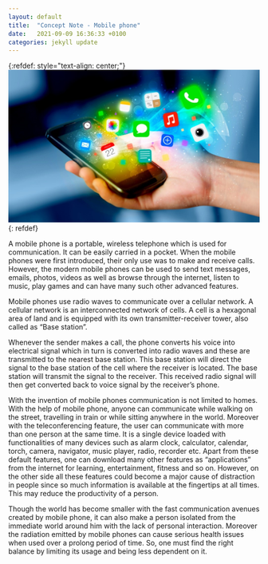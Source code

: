 ```yaml
---
layout: default
title:  "Concept Note - Mobile phone"
date:   2021-09-09 16:36:33 +0100
categories: jekyll update
---
```

{:refdef: style="text-align: center;"}
![Internet of Things](/assets/images/image3.jpg)                                                                                                      
{: refdef}

A mobile phone is a portable, wireless telephone which is used for communication. It can be easily carried in a pocket. When the mobile phones were first introduced, their only use was to make and receive calls. However, the modern mobile phones can be used to send text messages, emails, photos, videos as well as browse through the internet, listen to music, play games and can have many such other advanced features.

Mobile phones use radio waves to communicate over a cellular network.  A cellular network is an interconnected network of cells. A cell is a hexagonal area of land and is equipped with its own transmitter-receiver tower, also called as “Base station”.

Whenever the sender makes a call, the phone converts his voice into electrical signal which in turn is converted into radio waves and these are transmitted to the nearest base station. This base station will direct the signal to the base station of the cell where the receiver is located. The base station will transmit the signal to the receiver. This received radio signal will then get converted back to voice signal by the receiver’s phone.

With the invention of mobile phones communication is not limited to homes. With the help of mobile phone, anyone can communicate while walking on the street, travelling in train or while sitting anywhere in the world. Moreover with the teleconferencing feature, the user can communicate with more than one person at the same time. It is a single device loaded with functionalities of many devices such as alarm clock, calculator, calendar, torch, camera, navigator, music player, radio, recorder etc. Apart from these default features, one can download many other features as “applications” from the internet for learning, entertainment, fitness and so on. However, on the other side all these features could become a major cause of distraction in people since so much information is available at the fingertips at all times. This may reduce the productivity of a person.

Though the world has become smaller with the fast communication avenues created by mobile phone, it can also make a person isolated from the immediate world around him with the lack of personal interaction. Moreover the radiation emitted by mobile phones can cause serious health issues when used over a prolong period of time. So, one must find the right balance by limiting its usage and being less dependent on it.

